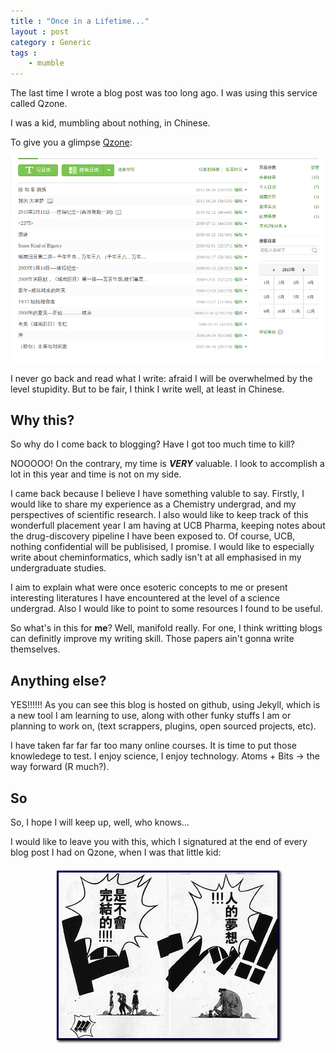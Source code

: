 ```yaml
---
title : "Once in a Lifetime..."
layout : post
category : Generic
tags :
    - mumble
---
```


The last time I wrote a blog post was too long ago. I was using this service called Qzone.
<!--- and I was more focused on the writing than the formatting. -->

I was a kid, mumbling about nothing, in Chinese.

To give you a glimpse [Qzone](http://user.qzone.qq.com/348601585):


![qzone](/assets/img/Posts/firstPost1.png)


I never go back and read what I write: afraid I will be overwhelmed by the level stupidity. But to be fair, I think I write well, at least in Chinese.

## Why this?

So why do I come back to blogging? Have I got too much time to kill?

NOOOOO! On the contrary, my time is **_VERY_** valuable. I look to accomplish a lot in this year and time is not on my side.

I came back because I believe I have something valuble to say. Firstly, I would like to share my experience as a Chemistry undergrad, and my perspectives of scientific research.
I also would like to keep track of this wonderfull placement year I am having at UCB Pharma, keeping notes about the drug-discovery pipeline I have been exposed to. Of course, UCB, nothing confidential will be publisised, I promise.
I would like to especially write about cheminformatics, which sadly isn't at all emphasised in my undergraduate studies.

I aim to explain what were once esoteric concepts to me or present interesting literatures I have encountered at the level of a science undergrad. Also I would like to point to some resources I found to be useful.

So what's in this for **me**? Well, manifold really. For one, I think writting blogs can definitly improve my writing skill. Those papers ain't gonna write themselves.

## Anything else?
YES!!!!!! As you can see this blog is hosted on github, using Jekyll, which is a new tool I am learning to use, along with other funky stuffs I am or planning to work on, (text scrappers, plugins, open sourced projects, etc).

I have taken far far far too many online courses. It is time to put those knowledege to test. I enjoy science, I enjoy technology. Atoms + Bits -> the way forward (R much?).

## So
So, I hope I will keep up, well, who knows...

I would like to leave you with this, which I signatured at the end of every blog post I had on Qzone, when I was that little kid:

<div style="text-align:center">
<!-- ![onepiece](/assets/img/generic/人的梦想.jpg) -->
<img src = "/assets/img/generic/人的梦想.jpg" alt = "onepiece" />
</div>
